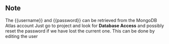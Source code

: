 ## Note
The {{username}} and {{password}} can be retrieved from the MongoDB Atlas account
Just go to project and look for **Database Access** and possibly reset the password if we have lost the current one.
This can be done by editing the user